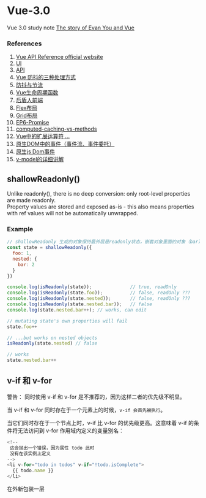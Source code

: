 # Vue-3.0
Vue 3.0 study note
[The story of Evan You and Vue](https://baijiahao.baidu.com/s?id=1730409379485988644&wfr=spider&for=pc)  

### References
1. [Vue API Reference official website](https://vuejs.org/api)  
2. [UI](https://www.naiveui.com/zh-CN/light/components)  
3. [API](http://111.59.30.30:20002/doc)  
4. [Vue 防抖的三种处理方式](https://blog.csdn.net/qq453660983/article/details/125276335)  
5. [防抖与节流](https://blog.csdn.net/m0_48166663/article/details/121144995)  
6. [Vue生命周期函数](https://blog.csdn.net/weixin_45791692/article/details/124045505)  
7. [后盾人前端](https://doc.houdunren.com/)  
8. [Flex布局](https://juejin.cn/post/7031050931206619172)
9. [Grid布局](https://juejin.cn/post/7031366821106155556)
10. [EP6-Promise](https://blog.csdn.net/m0_46846526/article/details/119345337?ops_request_misc=%257B%2522request%255Fid%2522%253A%2522166607450616782391816539%2522%252C%2522scm%2522%253A%252220140713.130102334..%2522%257D&request_id=166607450616782391816539&biz_id=0&utm_medium=distribute.pc_search_result.none-task-blog-2~all~top_positive~default-2-119345337-null-null.142^v58^pc_search_tree,201^v3^control_1&utm_term=Promise&spm=1018.2226.3001.4187)
11. [computed-caching-vs-methods](https://cn.vuejs.org/guide/essentials/computed.html#computed-caching-vs-methods)
12. [Vue中的扩展运算符 ...](https://blog.csdn.net/weixin_44682587/article/details/113740701)
13. [原生DOM中的事件（事件流、事件委托）](https://blog.csdn.net/weixin_46163658/article/details/121869715)
14. [原生js Dom事件](https://www.jianshu.com/p/b2b8a4186195)
15. [v-model的详细讲解](https://blog.csdn.net/weixin_45215308/article/details/121618639)


## shallowReadonly()

Unlike readonly(), there is no deep conversion: only root-level properties are made readonly.  
Property values are stored and exposed as-is - this also means properties with ref values will not be automatically unwrapped.  

### Example

```js
// shallowReadonly 生成的对象保持最外层是readonly状态，嵌套对象里面的对象（bar)不是readonly
const state = shallowReadonly({
  foo: 1,
  nested: {
    bar: 2
  }
})

console.log(isReadonly(state));              // true, readOnly
console.log(isReadonly(state.foo));          // false, readOnly ???
console.log(isReadonly(state.nested));       // false, readOnly ???
console.log(isReadonly(state.nested.bar));   // false
console.log(state.nested.bar++); // works, can edit

// mutating state's own properties will fail
state.foo++

// ...but works on nested objects
isReadonly(state.nested) // false

// works
state.nested.bar++
```

## v-if 和 v-for  

警告：
同时使用 v-if 和 v-for 是不推荐的，因为这样二者的优先级不明显。

当 v-if 和 v-for 同时存在于一个元素上的时候，`v-if 会首先被执行`。

当它们同时存在于一个节点上时，v-if 比 v-for 的优先级更高。这意味着 v-if 的条件将无法访问到 v-for 作用域内定义的变量别名：
```js
<!--
 这会抛出一个错误，因为属性 todo 此时
 没有在该实例上定义
-->
<li v-for="todo in todos" v-if="!todo.isComplete">
  {{ todo.name }}
</li>
```
在外新包装一层 <template> 再在其上使用 v-for 可以解决这个问题 (这也更加明显易读)：
```js
<template v-for="todo in todos">
  <li v-if="!todo.isComplete">
    {{ todo.name }}
  </li>
</template>
```

## 命名方式
### 骆驼式命名法（camelCase）
  ```
又称驼峰式命名法，是电脑程式编写时的一套命名规则（惯例）。  
正如它的名称CamelCase所表示的那样，是指混合使用大小写字母来构成变量和函数的名字。  
程序员们为了自己的代码能更容易的在同行之间交流，所以多采取统一的可读性比较好的命名方式。  
骆驼式命名法就是当变量名或者函数名是由一个或者多个单词连结在一起，而构成的唯一识别字时，第一个单词以小写字母开始；  
  第二个单词开始以后的每个单词的首字母都采用大写字母。  
  例如：myFirstName、myLastName。
  ```

1. 小驼峰法
  变量一般用小驼峰法标识。

  驼峰法的意思是：除第一个单词之外，其他单词首字母大写。例如：int myStudentCount; 变量myStudentCount的第一个单词全部小写，后面的单词首字母大写。

2. 大驼峰法
  相比小驼峰法，大驼峰法（即帕斯卡命名法）把第一个单词的首字母也大写了。

  常用于类名，命名空间等。例如：public class DataBaseUser;

### 帕斯卡命名法
  ```
  帕斯卡命名法指当变量名和函式名称是由两个或两个以上单字连结在一起，而构成的唯一识别字时，用以增加变量和函式的可读性。

  命名规则：

  单字之间不以空格断开或连接号（-）、底线（_）连结，第一个单字首字母采用大写字母；后续首字母亦用大写字母，例如：FirstName、LastName。  
  每一个单字的首字母都采用大写字母的命名格式，被称为“Pascal命名法”，也有人称之为“大驼峰式命名法”（Upper Camel Case）,为驼峰式大小写的子集。

  帕斯卡命名法是在命名的时候将首字母大写，例如：public void DisplayInfo(); string UserName;二者都是采用了帕斯卡命名法。
  ```

  在C#中，以帕斯卡命名法和骆驼式命名法居多。

  C#中的编码惯例中，给公共成员变量（public）、受保护的成员变量（protect）、或内部成员变量（internal）命名时，应使用帕斯卡命名法，如score，name,Status均为有效地成员变量名；私有成员变量（private）必须以骆驼命名法命名，并以一个下划线开头。
  
 ## 总结：
  ```
  PascalCase：帕斯卡命名法，每个单词首字母大写，又名大驼峰命名法。  

  camelCase：驼峰命名法，第一个单词首字母小写，后面的每个单词首字母大写，又名小驼峰命名法。  

  kebab-case：短横线隔开命名法，每个单词首字母小写。  
  ```
  
  在vue官网上有这样的一句话：
“camelCase vs. kebab-case
HTML 属性是不区分大小写的。所以，当使用的不是字符串模版，camelCased (驼峰式) 命名的 prop 需要转换为相对应的 kebab-case (短横线隔开式) 命名： 如果你使用字符串模版，则没有这些限制。”
#### 重点在这里：
1. html特性不区分大小写：
```html
  <!DOCTYPE html>
<html lang="en">
<head>
    <meta charset="UTF-8">
    <title>prop动态=绑定</title>
    <script src="vue.js"></script>
</head>
<body>

<div id="app">
    <input type="text" v-model="message">
    <!--<child v-bind:myMEssage="message"></child>-->
    <child v-bind:mymessage="message"></child>
    <!--由于HTML的特性不识别大小写，所以“myMEssage”与“mymessage”是一样的，都解析为小写。故而下边的组件也应该是小写。-->
</div>
<script>
    Vue.component('child',{
    //此处都为小写。
        props:['mymessage'],
        template:'<p>{{mymessage}}</p>'
    });
    new Vue({
        el:'#app',
        data:{
            message:''
        }
    })
</script>
</body>
</html>
```
2. 组件中使用camelCased（驼峰式）命名，在html中应改为kebab-case（短横线）命名方式。
  ```html
  <!DOCTYPE html>
<html lang="en">
<head>
    <meta charset="UTF-8">
    <title>prop动态=绑定</title>
    <script src="vue.js"></script>
</head>
<body>

<div id="app">
    <input type="text" v-model="message">
    <child v-bind:my-message="message"></child>
    <!--此处的my-message只能是短横线命名（若为驼峰式则全部转换为小写。）-->
</div>
<script>
    Vue.component('child',{
//        props:['my-message'],
        props:['myMessage'],//props中传递的数据可以为驼峰式也可以为短横线式，他们在此处是相互转换的

        template:'<p>{{myMessage}}</p>'
        // 此处有限制，是字符串模板，{{ }}语法中不能是短横线连接方式。此处只能是驼峰命名方式。若为短横线的命名方式，则会报错。如下图：
    });
    new Vue({
        el:'#app',
        data:{
            message:''
        }
    })
</script>
</body>
</html>
```

### customRef
创建一个自定义的 ref，并对其依赖项跟踪和更新触发进行显式控制  
需求: 使用 customRef 实现 debounce(防抖) 的示例    
  
```typescript
<template>
    <h2> App </h2>
    <input v-model = "keyword" placeholder = "搜索关键字" />
    <p>{{ keyword }}</p>
</template>

<script lang = "ts">
/*
customRef:
  创建一个自定义的 ref，并对其依赖项跟踪和更新触发进行显式控制

需求: 
  使用 customRef 实现 debounce 的示例
*/

import { ref, customRef } from 'vue'

export default {
    setup() {
        const keyword = useDebouncedRef('', 500)
        console.log(keyword)
        return {
            keyword
        }
    },
}

/* 
实现hook防抖的函数
*/
// value 传入的数据，将来数据的类型不确定，所以使用泛型。 delay:放抖的时间间隔，默认为200毫秒(ms)
function useDebouncedRef<T>(value: T, delay = 200) {
    let timeoutId: number
    return customRef((track, trigger) => {
        return {
            // get:返回数据
            get() {
                // 告诉Vue追踪数据
                track()
                return value
            },
            // set:设置数据
            set(newValue: T) {
                // 清除计时
                clearTimeout(timeoutId)
                // 开启定时器
                timeoutId = setTimeout(() => {
                    value = newValue
                    // 告诉Vue去触发界面更新
                    trigger()
                }, delay)
            }
        }
    })
}

</script>
```

## Vue 中的 `h函数`
[h函数1](https://blog.csdn.net/qq_45494634/article/details/117019105)  
[h函数2](https://blog.csdn.net/weixin_47450807/article/details/122933658)  
[h函数3](https://zhuanlan.zhihu.com/p/407905035)  
[h函数常用方法以及说明](https://www.jb51.net/article/259768.htm)
  
h函数接收三个参数。  
第一个参数:，可以为一个html标签，一个组件，一个异步组件，或者是一个函数式组件。  
第二个参数：{ Object } Props，与attributes和props,以及事件对应的对象，我们可以在模板中使用，如果没有需要传入的属性，可以设置为null。  
第三个参数(optional)：{String | Object |Array}可以是字符串Text文本或者是h函数构建的对象再者可以是有插槽的对象。
  
 
"h"函数的第1个参数是"标签名",   
第2个是"属性", 在这个例子里可以理解为html的所有属性,  
第3个是"内容". "内容"不仅仅可以是字符串, 还可以是"VNode"或2者混合： 
  
```typescript
  <script>
import { defineComponent, h } from "vue";
export default defineComponent({
  render() {
    const props = { style: { color: "red" } };
    const small = h("small", "副标题");
    return h("h2", props, ["123456789", small]);
  },
});
</script>
```
  
  
```typescript
  render() {
    return h(
      "div",
      {
        class: "app",
      },
      [
        // 这里this是可以取到setup中的返回值的 
        h("h2", null, `当前计数: ${this.counter}`),
        h("button", {onclick:() => this.counter++}, "+1"),
        h("button", {onclick:() => this.counter--}, "-1"),
      ]
    );
  },
```

## ES6学习：解构赋值
  
[解构赋值](https://www.jianshu.com/p/3f7afae3a9be)

## 扩展运算符
我们先看下代码，在以往，我们给函数传不确定参数数量时，是通过arguments来获取的
```typescript
function sum() {
  console.log(arguments) // { '0': 1, '1': 2, '2': 3, '3': 4, '4': 5, '5': 6 }
                         // 我们可以看出，arguments不是一个数组，而是一个伪数组
  let total = 0
  let { length } = arguments
  for(let i = 0;i < length;i++){
    total += arguments[i]
  }
  return total
}

console.log(sum(1,2,3,4,5,6)) // 21
```
                                
接下来我们用扩展运算符看看
```typescript
function sum(...args){ // 使用...扩展运算符
    console.log(args) // [ 1, 2, 3, 4, 5, 6 ] args是一个数组
    return eval(args.join('+'))
}

console.log(sum(1,2,3,4,5,6)) // 21
```
                                
得到的args是一个数组，直接对数组进行操作会比对伪数组进行操作更加方便，还有一些注意点需要注意
```typescript
// 正确的写法 扩展运算符只能放在最后一个参数
function sum(a,b,...args){
    console.log(a) // 1
    console.log(b) // 2
    console.log(args) // [ 3, 4, 5, 6 ]
}

sum(1,2,3,4,5,6)

// 错误的写法 扩展运算符只能放在最后一个参数
function sum(...args,a,b){
    // 报错
}

sum(1,2,3,4,5,6)
```
我们可以对比下扩展运算符的方便之处
```typescript
// 以往我们是这样拼接数组的
let arr1 = [1,2,3]
let arr2 = [4,5,6]
let arr3 = arr1.concat(arr2)
console.log(arr3) // [ 1, 2, 3, 4, 5, 6 ]

// 现在我们用扩展运算符看看
let arr1 = [1,2,3]
let arr2 = [4,5,6]
let arr3 = [...arr1,...arr2]
console.log(arr3) // [ 1, 2, 3, 4, 5, 6 ]
```
```typescript
// 以往我们这样来取数组中最大的值
function max(...args){
    return Math.max.apply(null,args)
}
console.log(max(1,2,3,4,5,6)) // 6

// 现在我们用扩展运算符看看
function max(...args){
    return Math.max(...args) // 把args [1,2,3,4,5,6]展开为1,2,3,4,5,6
}
console.log(max(1,2,3,4,5,6)) // 6
```
```typescript
// 扩展运算符可以把argument转为数组
function max(){
    console.log(arguments) // { '0': 1, '1': 2, '2': 3, '3': 4, '4': 5, '5': 6 }
    let arr = [...arguments]
    console.log(arr) // [1,2,3,4,5,6]
}

max(1,2,3,4,5,6)

// 但是扩展运算符不能把伪数组转为数组（除了有迭代器iterator的伪数组，如arguments）
let likeArr = { "0":1,"1":2,"length":2 }
let arr = [...likeArr] // 报错 TypeError: likeArr is not iterable

// 但是可以用Array.from把伪数组转为数组
let likeArr = { "0":1,"1":2,"length":2 }
let arr = Array.from(likeArr)
console.log(arr) // [1,2]
```

对象也可以使用扩展运算符
```typescript
// 以往我们这样合并对象
let name = { name:"邵威儒" }
let age = { age:28 }
let person = {}
Object.assign(person,name,age)
console.log(person) // { name: '邵威儒', age: 28 }

// 使用扩展运算符
let name = { name:"邵威儒" }
let age = { age:28 }
let person = {...name,...age}
console.log(person) // { name: '邵威儒', age: 28 }
```

## 组件事件
此章节假设你已经看过了组件基础。若你还不了解组件是什么，请先阅读该章节。

### 触发与监听事件#
在组件的模板表达式中，可以直接使用 $emit 方法触发自定义事件 (例如：在 v-on 的处理函数中)：

```typescript
<!-- MyComponent -->
<button @click="$emit('someEvent')">click me</button>
```
 
  父组件可以通过 v-on (缩写为 @) 来监听事件： 
  
```typescript
<MyComponent @some-event="callback" />
```
  同样，组件的事件监听器也支持 .once 修饰符：

```typescript
<MyComponent @some-event.once="callback" />
```
  像组件与 prop 一样，事件的名字也提供了自动的格式转换。注意这里我们触发了一个以 camelCase 形式命名的事件，但在父组件中可以使用 kebab-case 形式来监听。   
  与 prop 大小写格式一样，在模板中我们也推荐使用 kebab-case 形式来编写监听器。  
  
#### TIP
```
和原生 DOM 事件不一样，组件触发的事件没有冒泡机制。你只能监听直接子组件触发的事件。  
平级组件或是跨越多层嵌套的组件间通信，应使用一个外部的事件总线，或是使用一个全局状态管理方案。
```
### 事件参数#
有时候我们会需要在触发事件时附带一个特定的值。举例来说，我们想要 <BlogPost> 组件来管理文本会缩放得多大。在这个场景下，我们可以给 $emit 提供一个额外的参数：

```vue
<button @click="$emit('increaseBy', 1)">
  Increase by 1
</button>
```
然后我们在父组件中监听事件，我们可以先简单写一个内联的箭头函数作为监听器，此函数会接收到事件附带的参数：

```vue
<MyButton @increase-by="(n) => count += n" />
```
或者，也可以用一个组件方法来作为事件处理函数：

```vue
<MyButton @increase-by="increaseCount" />
```
该方法也会接收到事件所传递的参数：

```typescript
function increaseCount(n) {
  count.value += n
}
```
#### TIP
```vue
所有传入 $emit() 的额外参数都会被直接传向监听器。举例来说，$emit('foo', 1, 2, 3) 触发后，监听器函数将会收到这三个参数值。
```
